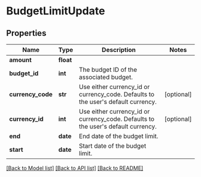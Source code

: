 # BudgetLimitUpdate

## Properties
Name | Type | Description | Notes
------------ | ------------- | ------------- | -------------
**amount** | **float** |  | 
**budget_id** | **int** | The budget ID of the associated budget. | 
**currency_code** | **str** | Use either currency_id or currency_code. Defaults to the user&#39;s default currency. | [optional] 
**currency_id** | **int** | Use either currency_id or currency_code. Defaults to the user&#39;s default currency. | [optional] 
**end** | **date** | End date of the budget limit. | 
**start** | **date** | Start date of the budget limit. | 

[[Back to Model list]](../README.md#documentation-for-models) [[Back to API list]](../README.md#documentation-for-api-endpoints) [[Back to README]](../README.md)


